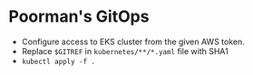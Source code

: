 # Poorman's GitOps
- Configure access to EKS cluster from the given AWS token.
- Replace `$GITREF` in `kubernetes/**/*.yaml` file with SHA1
- `kubectl apply -f .`
